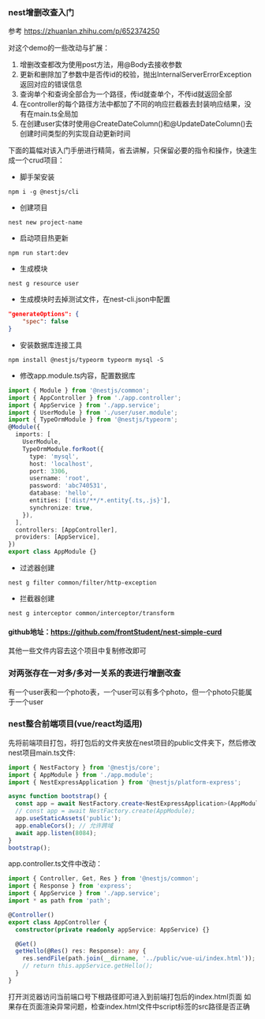 ### nest增删改查入门
参考 https://zhuanlan.zhihu.com/p/652374250

对这个demo的一些改动与扩展：
1. 增删改查都改为使用post方法，用@Body去接收参数
2. 更新和删除加了参数中是否传id的校验，抛出InternalServerErrorException返回对应的错误信息
3. 查询单个和查询全部合为一个路径，传id就查单个，不传id就返回全部
4. 在controller的每个路径方法中都加了不同的响应拦截器去封装响应结果，没有在main.ts全局加
5. 在创建user实体时使用@CreateDateColumn()和@UpdateDateColumn()去创建时间类型的列实现自动更新时间

下面的篇幅对该入门手册进行精简，省去讲解，只保留必要的指令和操作，快速生成一个crud项目：
- 脚手架安装
```shell
npm i -g @nestjs/cli
```

- 创建项目
```shell
nest new project-name
```

- 启动项目热更新
```shell
npm run start:dev
```

- 生成模块
```shell
nest g resource user
```

- 生成模块时去掉测试文件，在nest-cli.json中配置
```json
"generateOptions": {
    "spec": false
}
```

- 安装数据库连接工具
```shell
npm install @nestjs/typeorm typeorm mysql -S
```

- 修改app.module.ts内容，配置数据库
```ts
import { Module } from '@nestjs/common';
import { AppController } from './app.controller';
import { AppService } from './app.service';
import { UserModule } from './user/user.module';
import { TypeOrmModule } from '@nestjs/typeorm';
@Module({
  imports: [
    UserModule,
    TypeOrmModule.forRoot({
      type: 'mysql',
      host: 'localhost',
      port: 3306,
      username: 'root',
      password: 'abc740531',
      database: 'hello',
      entities: ['dist/**/*.entity{.ts,.js}'],
      synchronize: true,
    }),
  ],
  controllers: [AppController],
  providers: [AppService],
})
export class AppModule {}
```

- 过滤器创建
```
nest g filter common/filter/http-exception
```

- 拦截器创建
```
nest g interceptor common/interceptor/transform
```

#### github地址：https://github.com/frontStudent/nest-simple-curd
其他一些文件内容去这个项目中复制修改即可

### 对两张存在一对多/多对一关系的表进行增删改查
有一个user表和一个photo表，一个user可以有多个photo，但一个photo只能属于一个user

### nest整合前端项目(vue/react均适用)
先将前端项目打包，将打包后的文件夹放在nest项目的public文件夹下，然后修改nest项目main.ts文件:
```ts
import { NestFactory } from '@nestjs/core';
import { AppModule } from './app.module';
import { NestExpressApplication } from '@nestjs/platform-express';

async function bootstrap() {
  const app = await NestFactory.create<NestExpressApplication>(AppModule);
  // const app = await NestFactory.create(AppModule);
  app.useStaticAssets('public');
  app.enableCors(); // 允许跨域
  await app.listen(8084);
}
bootstrap();
```

app.controller.ts文件中改动：
```ts
import { Controller, Get, Res } from '@nestjs/common';
import { Response } from 'express';
import { AppService } from './app.service';
import * as path from 'path';

@Controller()
export class AppController {
  constructor(private readonly appService: AppService) {}

  @Get()
  getHello(@Res() res: Response): any {
    res.sendFile(path.join(__dirname, '../public/vue-ui/index.html'));
    // return this.appService.getHello();
  }
}
```

打开浏览器访问当前端口号下根路径即可进入到前端打包后的index.html页面
如果存在页面渲染异常问题，检查index.html文件中script标签的src路径是否正确